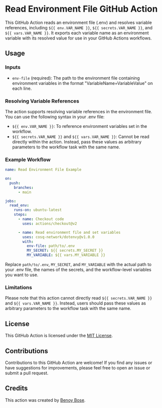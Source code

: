# Read Environment File GitHub Action

This GitHub Action reads an environment file (.env) and resolves variable references, including `${{ env.VAR_NAME }}`, `${{ secrets.VAR_NAME }}`, and `${{ vars.VAR_NAME }}`. It exports each variable name as an environment variable with its resolved value for use in your GitHub Actions workflows.

## Usage

### Inputs

- `env-file` (required): The path to the environment file containing environment variables in the format "VariableName=VariableValue" on each line.

### Resolving Variable References

The action supports resolving variable references in the environment file. You can use the following syntax in your .env file:

- `${{ env.VAR_NAME }}`: To reference environment variables set in the workflow.
- `${{ secrets.VAR_NAME }}` and `${{ vars.VAR_NAME }}`: Cannot be read directly within the action. Instead, pass these values as arbitrary parameters to the workflow task with the same name.

### Example Workflow

```yaml
name: Read Environment File Example

on:
  push:
    branches:
      - main

jobs:
  read_env:
    runs-on: ubuntu-latest
    steps:
      - name: Checkout code
        uses: actions/checkout@v2

      - name: Read environment file and set variables
        uses: cosq-network/dotenvy@v1.0.0
        with:
          env-file: path/to/.env
          MY_SECRET: ${{ secrets.MY_SECRET }}
          MY_VARIABLE: ${{ vars.MY_VARIABLE }}
```

Replace `path/to/.env`, `MY_SECRET`, and `MY_VARIABLE` with the actual path to your .env file, the names of the secrets, and the workflow-level variables you want to use.

### Limitations

Please note that this action cannot directly read `${{ secrets.VAR_NAME }}` and `${{ vars.VAR_NAME }}`. Instead, users should pass these values as arbitrary parameters to the workflow task with the same name.

## License

This GitHub Action is licensed under the [MIT License](LICENSE).

## Contributions

Contributions to this GitHub Action are welcome! If you find any issues or have suggestions for improvements, please feel free to open an issue or submit a pull request.

## Credits

This action was created by [Benoy Bose](https://github.com/benoybose).
